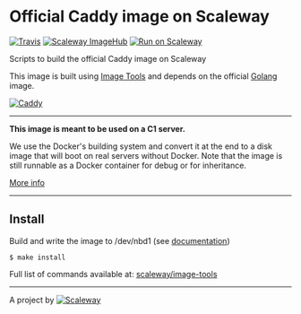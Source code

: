 # Official Caddy image on Scaleway

[![Travis](https://img.shields.io/travis/scaleway/image-app-caddy.svg)](https://travis-ci.org/scaleway/image-app-caddy)
[![Scaleway ImageHub](https://img.shields.io/badge/ImageHub-view-ff69b4.svg)](https://hub.scaleway.com/caddy.html)
[![Run on Scaleway](https://img.shields.io/badge/Scaleway-run-69b4ff.svg)](https://cloud.scaleway.com/#/servers/new?image=coming-soon)

Scripts to build the official Caddy image on Scaleway

This image is built using [Image Tools](https://github.com/scaleway/image-tools) and depends on the official [Golang](https://github.com/scaleway-community/scaleway-golang) image.

[![Caddy](https://caddyserver.com/resources/images/caddy-boxed.png)](https://caddyserver.com)


---

**This image is meant to be used on a C1 server.**

We use the Docker's building system and convert it at the end to a disk image that will boot on real servers without Docker. Note that the image is still runnable as a Docker container for debug or for inheritance.

[More info](https://github.com/scaleway/image-tools)


---

## Install

Build and write the image to /dev/nbd1 (see [documentation](https://www.scaleway.com/docs/create_an_image_with_docker))

    $ make install

Full list of commands available at: [scaleway/image-tools](https://github.com/scaleway/image-tools/#commands)


---

A project by [![Scaleway](https://avatars1.githubusercontent.com/u/5185491?v=3&s=42)](https://www.scaleway.com/)
